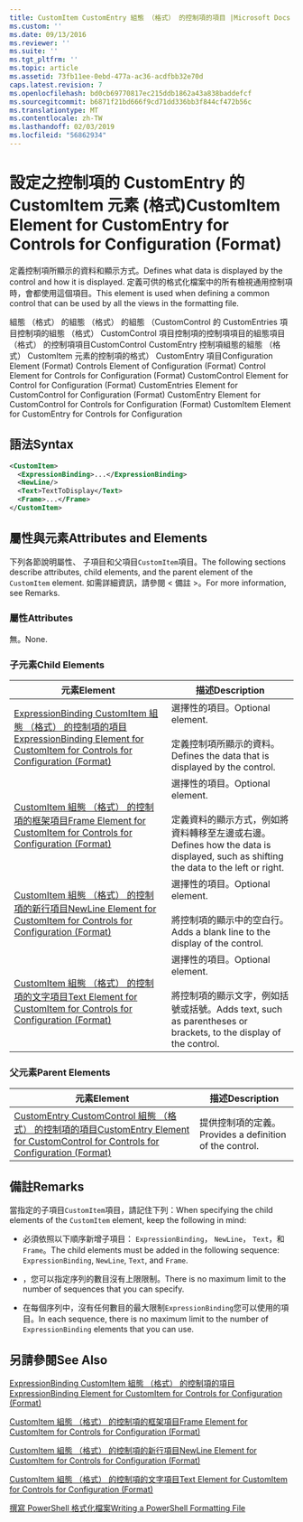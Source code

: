 ```yaml
---
title: CustomItem CustomEntry 組態 （格式） 的控制項的項目 |Microsoft Docs
ms.custom: ''
ms.date: 09/13/2016
ms.reviewer: ''
ms.suite: ''
ms.tgt_pltfrm: ''
ms.topic: article
ms.assetid: 73fb11ee-0ebd-477a-ac36-acdfbb32e70d
caps.latest.revision: 7
ms.openlocfilehash: bd0cb69770817ec215ddb1862a43a838baddefcf
ms.sourcegitcommit: b6871f21bd666f9cd71dd336bb3f844cf472b56c
ms.translationtype: MT
ms.contentlocale: zh-TW
ms.lasthandoff: 02/03/2019
ms.locfileid: "56862934"
---
```

# <a name="customitem-element-for-customentry-for-controls-for-configuration-format"></a><span data-ttu-id="eb50f-102">設定之控制項的 CustomEntry 的 CustomItem 元素 (格式)</span><span class="sxs-lookup"><span data-stu-id="eb50f-102">CustomItem Element for CustomEntry for Controls for Configuration (Format)</span></span>

<span data-ttu-id="eb50f-103">定義控制項所顯示的資料和顯示方式。</span><span class="sxs-lookup"><span data-stu-id="eb50f-103">Defines what data is displayed by the control and how it is displayed.</span></span> <span data-ttu-id="eb50f-104">定義可供的格式化檔案中的所有檢視通用控制項時，會都使用這個項目。</span><span class="sxs-lookup"><span data-stu-id="eb50f-104">This element is used when defining a common control that can be used by all the views in the formatting file.</span></span>

<span data-ttu-id="eb50f-105">組態 （格式） 的組態 （格式） 的組態 （CustomControl 的 CustomEntries 項目控制項的組態 （格式） CustomControl 項目控制項的控制項項目的組態項目 （格式） 的控制項項目CustomControl CustomEntry 控制項組態的組態 （格式） CustomItem 元素的控制項的格式） CustomEntry 項目</span><span class="sxs-lookup"><span data-stu-id="eb50f-105">Configuration Element (Format) Controls Element of Configuration (Format) Control Element for Controls for Configuration (Format) CustomControl Element for Control for Configuration (Format) CustomEntries Element for CustomControl for Configuration (Format) CustomEntry Element for CustomControl for Controls for Configuration (Format) CustomItem Element for CustomEntry for Controls for Configuration</span></span>

## <a name="syntax"></a><span data-ttu-id="eb50f-106">語法</span><span class="sxs-lookup"><span data-stu-id="eb50f-106">Syntax</span></span>

```xml
<CustomItem>
  <ExpressionBinding>...</ExpressionBinding>
  <NewLine/>
  <Text>TextToDisplay</Text>
  <Frame>...</Frame>
</CustomItem>
```

## <a name="attributes-and-elements"></a><span data-ttu-id="eb50f-107">屬性與元素</span><span class="sxs-lookup"><span data-stu-id="eb50f-107">Attributes and Elements</span></span>

<span data-ttu-id="eb50f-108">下列各節說明屬性、 子項目和父項目`CustomItem`項目。</span><span class="sxs-lookup"><span data-stu-id="eb50f-108">The following sections describe attributes, child elements, and the parent element of the `CustomItem` element.</span></span> <span data-ttu-id="eb50f-109">如需詳細資訊，請參閱 < 備註 >。</span><span class="sxs-lookup"><span data-stu-id="eb50f-109">For more information, see Remarks.</span></span>

### <a name="attributes"></a><span data-ttu-id="eb50f-110">屬性</span><span class="sxs-lookup"><span data-stu-id="eb50f-110">Attributes</span></span>

<span data-ttu-id="eb50f-111">無。</span><span class="sxs-lookup"><span data-stu-id="eb50f-111">None.</span></span>

### <a name="child-elements"></a><span data-ttu-id="eb50f-112">子元素</span><span class="sxs-lookup"><span data-stu-id="eb50f-112">Child Elements</span></span>

|<span data-ttu-id="eb50f-113">元素</span><span class="sxs-lookup"><span data-stu-id="eb50f-113">Element</span></span>|<span data-ttu-id="eb50f-114">描述</span><span class="sxs-lookup"><span data-stu-id="eb50f-114">Description</span></span>|
|-------------|-----------------|
|[<span data-ttu-id="eb50f-115">ExpressionBinding CustomItem 組態 （格式） 的控制項的項目</span><span class="sxs-lookup"><span data-stu-id="eb50f-115">ExpressionBinding Element for CustomItem for Controls for Configuration (Format)</span></span>](./expressionbinding-element-for-customitem-for-controls-for-configuration-format.md)|<span data-ttu-id="eb50f-116">選擇性的項目。</span><span class="sxs-lookup"><span data-stu-id="eb50f-116">Optional element.</span></span><br /><br /> <span data-ttu-id="eb50f-117">定義控制項所顯示的資料。</span><span class="sxs-lookup"><span data-stu-id="eb50f-117">Defines the data that is displayed by the control.</span></span>|
|[<span data-ttu-id="eb50f-118">CustomItem 組態 （格式） 的控制項的框架項目</span><span class="sxs-lookup"><span data-stu-id="eb50f-118">Frame Element for CustomItem for Controls for Configuration (Format)</span></span>](./frame-element-for-customitem-for-controls-for-configuration-format.md)|<span data-ttu-id="eb50f-119">選擇性的項目。</span><span class="sxs-lookup"><span data-stu-id="eb50f-119">Optional element.</span></span><br /><br /> <span data-ttu-id="eb50f-120">定義資料的顯示方式，例如將資料轉移至左邊或右邊。</span><span class="sxs-lookup"><span data-stu-id="eb50f-120">Defines how the data is displayed, such as shifting the data to the left or right.</span></span>|
|[<span data-ttu-id="eb50f-121">CustomItem 組態 （格式） 的控制項的新行項目</span><span class="sxs-lookup"><span data-stu-id="eb50f-121">NewLine Element for CustomItem for Controls for Configuration (Format)</span></span>](./newline-element-for-customitem-for-controls-for-configuration-format.md)|<span data-ttu-id="eb50f-122">選擇性的項目。</span><span class="sxs-lookup"><span data-stu-id="eb50f-122">Optional element.</span></span><br /><br /> <span data-ttu-id="eb50f-123">將控制項的顯示中的空白行。</span><span class="sxs-lookup"><span data-stu-id="eb50f-123">Adds a blank line to the display of the control.</span></span>|
|[<span data-ttu-id="eb50f-124">CustomItem 組態 （格式） 的控制項的文字項目</span><span class="sxs-lookup"><span data-stu-id="eb50f-124">Text Element for CustomItem for Controls for Configuration (Format)</span></span>](./text-element-for-customitem-for-controls-for-configuration-format.md)|<span data-ttu-id="eb50f-125">選擇性的項目。</span><span class="sxs-lookup"><span data-stu-id="eb50f-125">Optional element.</span></span><br /><br /> <span data-ttu-id="eb50f-126">將控制項的顯示文字，例如括號或括號。</span><span class="sxs-lookup"><span data-stu-id="eb50f-126">Adds text, such as parentheses or brackets, to the display of the control.</span></span>|

### <a name="parent-elements"></a><span data-ttu-id="eb50f-127">父元素</span><span class="sxs-lookup"><span data-stu-id="eb50f-127">Parent Elements</span></span>

|<span data-ttu-id="eb50f-128">元素</span><span class="sxs-lookup"><span data-stu-id="eb50f-128">Element</span></span>|<span data-ttu-id="eb50f-129">描述</span><span class="sxs-lookup"><span data-stu-id="eb50f-129">Description</span></span>|
|-------------|-----------------|
|[<span data-ttu-id="eb50f-130">CustomEntry CustomControl 組態 （格式） 的控制項的項目</span><span class="sxs-lookup"><span data-stu-id="eb50f-130">CustomEntry Element for CustomControl for Controls for Configuration (Format)</span></span>](./customentry-element-for-customcontrol-for-controls-for-configuration-format.md)|<span data-ttu-id="eb50f-131">提供控制項的定義。</span><span class="sxs-lookup"><span data-stu-id="eb50f-131">Provides a definition of the control.</span></span>|

## <a name="remarks"></a><span data-ttu-id="eb50f-132">備註</span><span class="sxs-lookup"><span data-stu-id="eb50f-132">Remarks</span></span>

<span data-ttu-id="eb50f-133">當指定的子項目`CustomItem`項目，請記住下列：</span><span class="sxs-lookup"><span data-stu-id="eb50f-133">When specifying the child elements of the `CustomItem` element, keep the following in mind:</span></span>

- <span data-ttu-id="eb50f-134">必須依照以下順序新增子項目： `ExpressionBinding`， `NewLine`， `Text`，和`Frame`。</span><span class="sxs-lookup"><span data-stu-id="eb50f-134">The child elements must be added in the following sequence: `ExpressionBinding`, `NewLine`, `Text`, and `Frame`.</span></span>

- <span data-ttu-id="eb50f-135">，您可以指定序列的數目沒有上限限制。</span><span class="sxs-lookup"><span data-stu-id="eb50f-135">There is no maximum limit to the number of sequences that you can specify.</span></span>

- <span data-ttu-id="eb50f-136">在每個序列中，沒有任何數目的最大限制`ExpressionBinding`您可以使用的項目。</span><span class="sxs-lookup"><span data-stu-id="eb50f-136">In each sequence, there is no maximum limit to the number of `ExpressionBinding` elements that you can use.</span></span>

## <a name="see-also"></a><span data-ttu-id="eb50f-137">另請參閱</span><span class="sxs-lookup"><span data-stu-id="eb50f-137">See Also</span></span>

[<span data-ttu-id="eb50f-138">ExpressionBinding CustomItem 組態 （格式） 的控制項的項目</span><span class="sxs-lookup"><span data-stu-id="eb50f-138">ExpressionBinding Element for CustomItem for Controls for Configuration (Format)</span></span>](./expressionbinding-element-for-customitem-for-controls-for-configuration-format.md)

[<span data-ttu-id="eb50f-139">CustomItem 組態 （格式） 的控制項的框架項目</span><span class="sxs-lookup"><span data-stu-id="eb50f-139">Frame Element for CustomItem for Controls for Configuration (Format)</span></span>](./frame-element-for-customitem-for-controls-for-configuration-format.md)

[<span data-ttu-id="eb50f-140">CustomItem 組態 （格式） 的控制項的新行項目</span><span class="sxs-lookup"><span data-stu-id="eb50f-140">NewLine Element for CustomItem for Controls for Configuration (Format)</span></span>](./newline-element-for-customitem-for-controls-for-configuration-format.md)

[<span data-ttu-id="eb50f-141">CustomItem 組態 （格式） 的控制項的文字項目</span><span class="sxs-lookup"><span data-stu-id="eb50f-141">Text Element for CustomItem for Controls for Configuration (Format)</span></span>](./text-element-for-customitem-for-controls-for-configuration-format.md)

[<span data-ttu-id="eb50f-142">撰寫 PowerShell 格式化檔案</span><span class="sxs-lookup"><span data-stu-id="eb50f-142">Writing a PowerShell Formatting File</span></span>](./writing-a-powershell-formatting-file.md)
